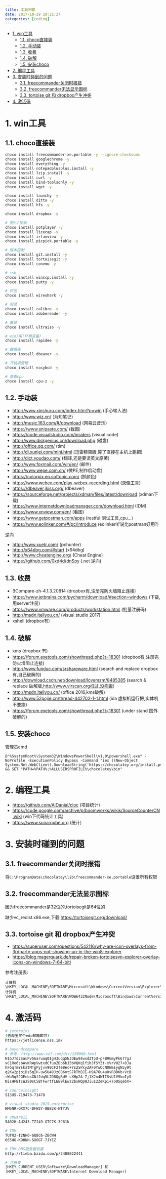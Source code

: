 ```yaml
---
title: 工具积累
date: 2017-10-29 10:21:27
categories: [coding]
---
```


<!-- TOC -->

- [1. win工具](#1-win工具)
    - [1.1. choco直接装](#11-choco直接装)
    - [1.2. 手动装](#12-手动装)
    - [1.3. 收费](#13-收费)
    - [1.4. 破解](#14-破解)
    - [1.5. 安装choco](#15-安装choco)
- [2. 编程工具](#2-编程工具)
- [3. 安装时碰到的问题](#3-安装时碰到的问题)
    - [3.1. freecommander关闭时报错](#31-freecommander关闭时报错)
    - [3.2. freecommander无法显示图标](#32-freecommander无法显示图标)
    - [3.3. tortoise git 和 dropbox产生冲突](#33-tortoise-git-和-dropbox产生冲突)
- [4. 激活码](#4-激活码)

<!-- /TOC -->


<a id="markdown-1-win工具" name="1-win工具"></a>
# 1. win工具

<a id="markdown-11-choco直接装" name="11-choco直接装"></a>
## 1.1. choco直接装
```bash
choco install freecommander-xe.portable -y --ignore-checksums
choco install googlechrome -y
choco install everything -y
choco install notepadplusplus.install -y
choco install 7zip.install -y
choco install curl -y
choco install bind-toolsonly -y
choco install wget -y

choco install launchy -y
choco install ditto -y
choco install hfs -y

choco install dropbox -y

# 图片/视频
choco install potplayer -y
choco install licecap -y
choco install irfanview -y
choco install picpick.portable -y

# 版本控制
choco install git.install -y
choco install tortoisegit -y
choco install conemu -y

# ssh
choco install winscp.install -y
choco install putty -y

# 抓包
choco install wireshark -y

# 阅读
choco install calibre -y
choco install adobereader -y

# 重装
choco install ultraiso -y

# win7用(环境变量)
choco install rapidee -y

# 数据库
choco install dbeaver -y

# 开机项管理
choco install easybcd -y

# 查看cpu
choco install cpu-z -y

```

<a id="markdown-12-手动装" name="12-手动装"></a>
## 1.2. 手动装


* http://www.xinshuru.com/index.html?p=win (手心输入法)
* http://www.wiz.cn/ (为知笔记)
* http://music.163.com/#/download (网易云音乐)
* https://www.snipaste.com/ (截图)
* https://code.visualstudio.com/insiders (visual code)
* http://www.diskgenius.cn/download.php (磁盘)
* http://office.qq.com/ (tim)
* http://dl.xunlei.com/mini.html (迅雷精简版,算了直接在主机上跑把)
* http://dict.youdao.com/ (翻译,还是要读英文原著)
* http://www.foxmail.com/win/en/ (邮件)
* http://www.wepe.com.cn/ (微PE,制作启动盘)
* https://colorpix.en.softonic.com/ (抓颜色)
* https://www.webex.com/play-webex-recording.html (录像工具)
* https://dbeaver.jkiss.org/ (dbeaver)
* https://sourceforge.net/projects/xdman/files/latest/download (xdman下载)
* https://www.internetdownloadmanager.com/download.html (IDM)
* https://www.xnview.com/en/ (看图)
* https://www.getpostman.com/apps (restful 测试工具,cpu...)
* https://www.eolinker.com/#/pc/introduce (eolinker听说比postman好用?)

逆向

* http://www.xuetr.com/ (pchunter)
* http://x64dbg.com/#start (x64dbg)
* http://www.cheatengine.org/ (Cheat Engine)
* https://github.com/0xd4d/dnSpy (.net 逆向)

<a id="markdown-13-收费" name="13-收费"></a>
## 1.3. 收费

* BCompare-zh-4.1.3.20814 (dropbox有,注册完防火墙阻止连接)
* https://www.jetbrains.com/pycharm/download/#section=windows (下载,用server注册)
* https://www.vmware.com/products/workstation.html (批量注册码)
* http://msdn.itellyou.cn/ (visual studio 2017)
* xshell (dropbox有)

<a id="markdown-14-破解" name="14-破解"></a>
## 1.4. 破解

* kms (dropbox 有)
* https://forum.exetools.com/showthread.php?t=18301 (dropbox有,注册完防火墙阻止连接)
* http://www.funduc.com/srshareware.html  (search and replace dropbox有,自己破解的)
* http://download.csdn.net/download/lovemzm/8485385 (search & replace 破解版,http://www.virscan.org扫过,没病毒)
* http://msdn.itellyou.cn/ (office 2016,kms破解)
* http://www.52pojie.cn/thread-442702-1-1.html (ida 虚拟机运行把,实体机不要跑)
* https://forum.exetools.com/showthread.php?t=18301 (under stand 国外破解的)



<a id="markdown-15-安装choco" name="15-安装choco"></a>
## 1.5. 安装choco
管理员cmd
```
@"%SystemRoot%\System32\WindowsPowerShell\v1.0\powershell.exe" -NoProfile -ExecutionPolicy Bypass -Command "iex ((New-Object System.Net.WebClient).DownloadString('https://chocolatey.org/install.ps1'))" && SET "PATH=%PATH%;%ALLUSERSPROFILE%\chocolatey\bin"
```

<a id="markdown-2-编程工具" name="2-编程工具"></a>
# 2. 编程工具
* https://github.com/AlDanial/cloc (项目统计)
* https://code.google.com/archive/p/boomworks/wikis/SourceCounterCN.wiki (win下代码统计工具)
* https://www.sonarqube.org (统计)

<a id="markdown-3-安装时碰到的问题" name="3-安装时碰到的问题"></a>
# 3. 安装时碰到的问题

<a id="markdown-31-freecommander关闭时报错" name="31-freecommander关闭时报错"></a>
## 3.1. freecommander关闭时报错
将`C:\ProgramData\chocolatey\lib\freecommander-xe.portable`设置所有权限


<a id="markdown-32-freecommander无法显示图标" name="32-freecommander无法显示图标"></a>
## 3.2. freecommander无法显示图标

因为freecommander是32位的,tortoisegit是64位的

缺少vc_redist.x86.exe,下载:https://tortoisegit.org/download/

<a id="markdown-33-tortoise-git-和-dropbox产生冲突" name="33-tortoise-git-和-dropbox产生冲突"></a>
## 3.3. tortoise git 和 dropbox产生冲突
* https://superuser.com/questions/542116/why-are-icon-overlays-from-3rdparty-apps-not-showing-up-in-the-win8-explorer
* https://blog.magerquark.de/repair-broken-tortoisesvn-explorer-overlay-icons-on-windows-7-64-bit/

参考注册表:
```
计算机\HKEY_LOCAL_MACHINE\SOFTWARE\Microsoft\Windows\CurrentVersion\Explorer\ShellIconOverlayIdentifiers
计算机\HKEY_LOCAL_MACHINE\SOFTWARE\WOW6432Node\Microsoft\Windows\CurrentVersion\Explorer\ShellIconOverlayIdentifiers
```

<a id="markdown-4-激活码" name="4-激活码"></a>
# 4. 激活码
```bash
# jetbrains
(去淘宝买个edu邮箱即可) 
https://jetlicense.nss.im/

# beyondcompare
# 参考: http://www.xz7.com/dir/280960.html
H1bJTd2SauPv5Garuaq0Ig43uqq5NJOEw94wxdZTpU-pFB9GmyPk677gJ
vC1Ro6sbAvKR4pVwtxdCfuoZDb6hJ5bVQKqlfihJfSYZt-xVrVU27+0Ja
hFbqTmYskatMTgPyjvv99CF2Te8ec+Ys2SPxyZAF0YwOCNOWmsyqN5y9t
q2Kw2pjoiDs5gIH-uw5U49JzOB6otS7kThBJE-H9A76u4uUvR8DKb+VcB
rWu5qSJGEnbsXNfJdq5L2D8QgRdV-sXHp2A-7j1X2n4WIISvU1V9koIyS
NisHFBTcWJS0sC5BTFwrtfLEE9lEwz2bxHQpWJiu12ZeKpi+7oUSqebX+

# sourceinsight
SI3US-719473-71478

# visual studio 2015-enterprise
HM6NR-QXX7C-DFW2Y-8B82K-WTYJV

# vmware12
5A02H-AU243-TZJ49-GTC7K-3C61N

# IDM
TUTR2-I2NHO-GQBC6-ZECWH 
OS5HG-K90NH-SXOGT-7JYEZ 

# IDM DNS服务器设置
http://tieba.baidu.com/p/2488022441 

# 注册表
[HKEY_CURRENT_USER\Software\DownloadManager] 和
[HKEY_LOCAL_MACHINE\SOFTWARE\Internet Download Manager]
```

